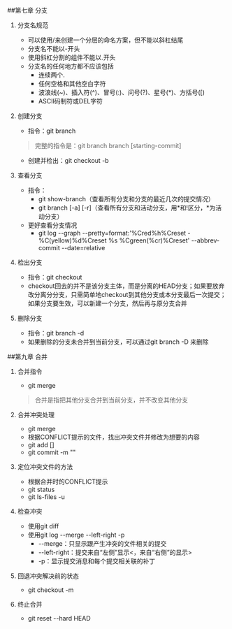 ##第七章	分支
1. 分支名规范
	- 可以使用/来创建一个分层的命名方案，但不能以斜杠结尾
	- 分支名不能以-开头
	- 使用斜杠分割的组件不能以.开头
	- 分支名的任何地方都不应该包括
		- 连续两个.
		- 任何空格和其他空白字符
		- 波浪线(~)、插入符(^)、冒号(:)、问号(?)、星号(*)、方括号([)
		- ASCII码制符或DEL字符

2. 创建分支
	- 指令：git branch <branchName>
	> 完整的指令是：git branch branch [starting-commit]
	- 创建并检出：git checkout -b <branchName>

3. 查看分支
	- 指令：
		- git show-branch（查看所有分支和分支的最近几次的提交情况）
		- git branch [-a] [-r]（查看所有分支和活动分支，用*和!区分，*为活动分支）
	- 更好查看分支情况
		- git log --graph --pretty=format:'%Cred%h%Creset -%C(yellow)%d%Creset %s %Cgreen(%cr)%Creset' --abbrev-commit --date=relative

4. 检出分支
	- 指令：git checkout <branchName>
	- checkout回去的并不是该分支主体，而是分离的HEAD分支；如果要放弃改分离分分支，只需简单地checkout到其他分支或本分支最后一次提交；如果分支要生效，可以新建一个分支，然后再与原分支合并


5. 删除分支
	- 指令：git branch -d <branchName>
	- 如果删除的分支未合并到当前分支，可以通过git branch -D <branchName>来删除

##第九章	合并
1. 合并指令
	- git merge <branchName>
	>合并是指把其他分支合并到当前分支，并不改变其他分支

2. 合并冲突处理
	- git merge <branchName>
	- 根据CONFLICT提示的文件，找出冲突文件并修改为想要的内容
	- git add [<conflict file>]
	- git commit -m "<annotation>"

3. 定位冲突文件的方法
	- 根据合并时的CONFLICT提示
	- git status
	- git ls-files -u

4. 检查冲突
	- 使用git diff <conflict file>
	- 使用git log --merge --left-right -p
		- --merge：只显示跟产生冲突的文件相关的提交
		- --left-right：提交来自“左侧”显示<，来自“右侧”的显示>
		- -p：显示提交消息和每个提交相关联的补丁

5. 回退冲突解决前的状态
	- git checkout -m

5. 终止合并
	- git reset --hard HEAD

